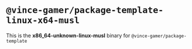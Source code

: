 # `@vince-gamer/package-template-linux-x64-musl`

This is the **x86_64-unknown-linux-musl** binary for `@vince-gamer/package-template`
